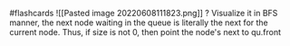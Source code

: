 #flashcards 
![[Pasted image 20220608111823.png]]
?
Visualize it in BFS manner, the next node waiting in the queue is literally the next for the current node. Thus, if size is not 0, then point the node's next to qu.front